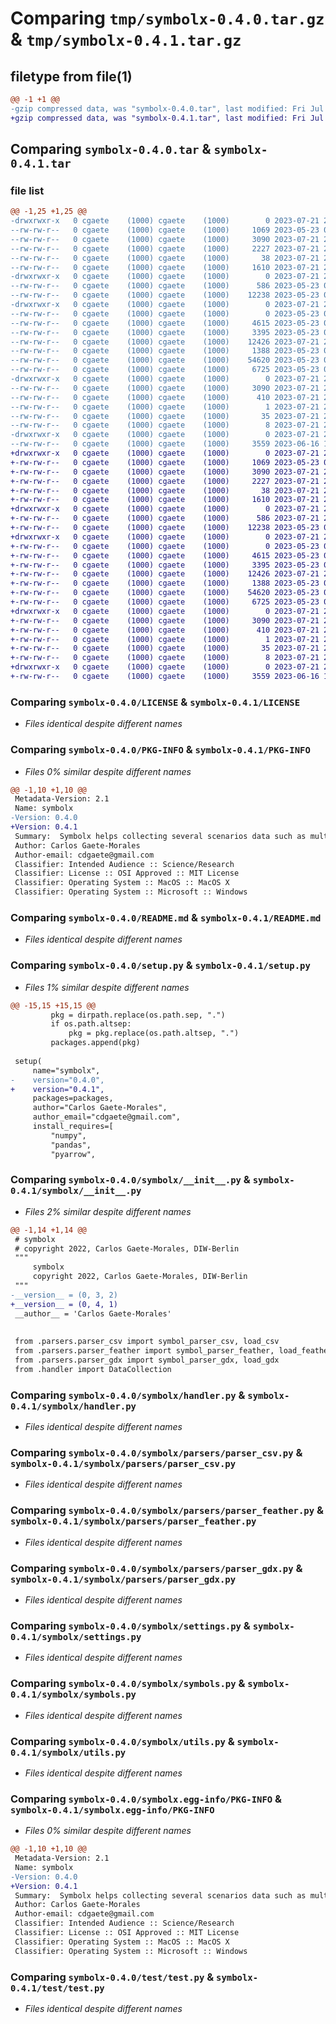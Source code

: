# Comparing `tmp/symbolx-0.4.0.tar.gz` & `tmp/symbolx-0.4.1.tar.gz`

## filetype from file(1)

```diff
@@ -1 +1 @@
-gzip compressed data, was "symbolx-0.4.0.tar", last modified: Fri Jul 21 21:35:25 2023, max compression
+gzip compressed data, was "symbolx-0.4.1.tar", last modified: Fri Jul 21 21:37:51 2023, max compression
```

## Comparing `symbolx-0.4.0.tar` & `symbolx-0.4.1.tar`

### file list

```diff
@@ -1,25 +1,25 @@
-drwxrwxr-x   0 cgaete    (1000) cgaete    (1000)        0 2023-07-21 21:35:25.527325 symbolx-0.4.0/
--rw-rw-r--   0 cgaete    (1000) cgaete    (1000)     1069 2023-05-23 09:10:57.000000 symbolx-0.4.0/LICENSE
--rw-rw-r--   0 cgaete    (1000) cgaete    (1000)     3090 2023-07-21 21:35:25.527325 symbolx-0.4.0/PKG-INFO
--rw-rw-r--   0 cgaete    (1000) cgaete    (1000)     2227 2023-07-21 21:27:01.000000 symbolx-0.4.0/README.md
--rw-rw-r--   0 cgaete    (1000) cgaete    (1000)       38 2023-07-21 21:35:25.527325 symbolx-0.4.0/setup.cfg
--rw-rw-r--   0 cgaete    (1000) cgaete    (1000)     1610 2023-07-21 21:32:42.000000 symbolx-0.4.0/setup.py
-drwxrwxr-x   0 cgaete    (1000) cgaete    (1000)        0 2023-07-21 21:35:25.527325 symbolx-0.4.0/symbolx/
--rw-rw-r--   0 cgaete    (1000) cgaete    (1000)      586 2023-05-23 09:10:57.000000 symbolx-0.4.0/symbolx/__init__.py
--rw-rw-r--   0 cgaete    (1000) cgaete    (1000)    12238 2023-05-23 09:10:57.000000 symbolx-0.4.0/symbolx/handler.py
-drwxrwxr-x   0 cgaete    (1000) cgaete    (1000)        0 2023-07-21 21:35:25.527325 symbolx-0.4.0/symbolx/parsers/
--rw-rw-r--   0 cgaete    (1000) cgaete    (1000)        0 2023-05-23 09:10:57.000000 symbolx-0.4.0/symbolx/parsers/__init__.py
--rw-rw-r--   0 cgaete    (1000) cgaete    (1000)     4615 2023-05-23 09:10:57.000000 symbolx-0.4.0/symbolx/parsers/parser_csv.py
--rw-rw-r--   0 cgaete    (1000) cgaete    (1000)     3395 2023-05-23 09:10:57.000000 symbolx-0.4.0/symbolx/parsers/parser_feather.py
--rw-rw-r--   0 cgaete    (1000) cgaete    (1000)    12426 2023-07-21 21:25:07.000000 symbolx-0.4.0/symbolx/parsers/parser_gdx.py
--rw-rw-r--   0 cgaete    (1000) cgaete    (1000)     1388 2023-05-23 09:10:57.000000 symbolx-0.4.0/symbolx/settings.py
--rw-rw-r--   0 cgaete    (1000) cgaete    (1000)    54620 2023-05-23 09:10:57.000000 symbolx-0.4.0/symbolx/symbols.py
--rw-rw-r--   0 cgaete    (1000) cgaete    (1000)     6725 2023-05-23 09:10:57.000000 symbolx-0.4.0/symbolx/utils.py
-drwxrwxr-x   0 cgaete    (1000) cgaete    (1000)        0 2023-07-21 21:35:25.527325 symbolx-0.4.0/symbolx.egg-info/
--rw-rw-r--   0 cgaete    (1000) cgaete    (1000)     3090 2023-07-21 21:35:25.000000 symbolx-0.4.0/symbolx.egg-info/PKG-INFO
--rw-rw-r--   0 cgaete    (1000) cgaete    (1000)      410 2023-07-21 21:35:25.000000 symbolx-0.4.0/symbolx.egg-info/SOURCES.txt
--rw-rw-r--   0 cgaete    (1000) cgaete    (1000)        1 2023-07-21 21:35:25.000000 symbolx-0.4.0/symbolx.egg-info/dependency_links.txt
--rw-rw-r--   0 cgaete    (1000) cgaete    (1000)       35 2023-07-21 21:35:25.000000 symbolx-0.4.0/symbolx.egg-info/requires.txt
--rw-rw-r--   0 cgaete    (1000) cgaete    (1000)        8 2023-07-21 21:35:25.000000 symbolx-0.4.0/symbolx.egg-info/top_level.txt
-drwxrwxr-x   0 cgaete    (1000) cgaete    (1000)        0 2023-07-21 21:35:25.527325 symbolx-0.4.0/test/
--rw-rw-r--   0 cgaete    (1000) cgaete    (1000)     3559 2023-06-16 18:52:39.000000 symbolx-0.4.0/test/test.py
+drwxrwxr-x   0 cgaete    (1000) cgaete    (1000)        0 2023-07-21 21:37:51.232957 symbolx-0.4.1/
+-rw-rw-r--   0 cgaete    (1000) cgaete    (1000)     1069 2023-05-23 09:10:57.000000 symbolx-0.4.1/LICENSE
+-rw-rw-r--   0 cgaete    (1000) cgaete    (1000)     3090 2023-07-21 21:37:51.232957 symbolx-0.4.1/PKG-INFO
+-rw-rw-r--   0 cgaete    (1000) cgaete    (1000)     2227 2023-07-21 21:27:01.000000 symbolx-0.4.1/README.md
+-rw-rw-r--   0 cgaete    (1000) cgaete    (1000)       38 2023-07-21 21:37:51.232957 symbolx-0.4.1/setup.cfg
+-rw-rw-r--   0 cgaete    (1000) cgaete    (1000)     1610 2023-07-21 21:36:48.000000 symbolx-0.4.1/setup.py
+drwxrwxr-x   0 cgaete    (1000) cgaete    (1000)        0 2023-07-21 21:37:51.232957 symbolx-0.4.1/symbolx/
+-rw-rw-r--   0 cgaete    (1000) cgaete    (1000)      586 2023-07-21 21:37:08.000000 symbolx-0.4.1/symbolx/__init__.py
+-rw-rw-r--   0 cgaete    (1000) cgaete    (1000)    12238 2023-05-23 09:10:57.000000 symbolx-0.4.1/symbolx/handler.py
+drwxrwxr-x   0 cgaete    (1000) cgaete    (1000)        0 2023-07-21 21:37:51.232957 symbolx-0.4.1/symbolx/parsers/
+-rw-rw-r--   0 cgaete    (1000) cgaete    (1000)        0 2023-05-23 09:10:57.000000 symbolx-0.4.1/symbolx/parsers/__init__.py
+-rw-rw-r--   0 cgaete    (1000) cgaete    (1000)     4615 2023-05-23 09:10:57.000000 symbolx-0.4.1/symbolx/parsers/parser_csv.py
+-rw-rw-r--   0 cgaete    (1000) cgaete    (1000)     3395 2023-05-23 09:10:57.000000 symbolx-0.4.1/symbolx/parsers/parser_feather.py
+-rw-rw-r--   0 cgaete    (1000) cgaete    (1000)    12426 2023-07-21 21:25:07.000000 symbolx-0.4.1/symbolx/parsers/parser_gdx.py
+-rw-rw-r--   0 cgaete    (1000) cgaete    (1000)     1388 2023-05-23 09:10:57.000000 symbolx-0.4.1/symbolx/settings.py
+-rw-rw-r--   0 cgaete    (1000) cgaete    (1000)    54620 2023-05-23 09:10:57.000000 symbolx-0.4.1/symbolx/symbols.py
+-rw-rw-r--   0 cgaete    (1000) cgaete    (1000)     6725 2023-05-23 09:10:57.000000 symbolx-0.4.1/symbolx/utils.py
+drwxrwxr-x   0 cgaete    (1000) cgaete    (1000)        0 2023-07-21 21:37:51.232957 symbolx-0.4.1/symbolx.egg-info/
+-rw-rw-r--   0 cgaete    (1000) cgaete    (1000)     3090 2023-07-21 21:37:51.000000 symbolx-0.4.1/symbolx.egg-info/PKG-INFO
+-rw-rw-r--   0 cgaete    (1000) cgaete    (1000)      410 2023-07-21 21:37:51.000000 symbolx-0.4.1/symbolx.egg-info/SOURCES.txt
+-rw-rw-r--   0 cgaete    (1000) cgaete    (1000)        1 2023-07-21 21:37:51.000000 symbolx-0.4.1/symbolx.egg-info/dependency_links.txt
+-rw-rw-r--   0 cgaete    (1000) cgaete    (1000)       35 2023-07-21 21:37:51.000000 symbolx-0.4.1/symbolx.egg-info/requires.txt
+-rw-rw-r--   0 cgaete    (1000) cgaete    (1000)        8 2023-07-21 21:37:51.000000 symbolx-0.4.1/symbolx.egg-info/top_level.txt
+drwxrwxr-x   0 cgaete    (1000) cgaete    (1000)        0 2023-07-21 21:37:51.232957 symbolx-0.4.1/test/
+-rw-rw-r--   0 cgaete    (1000) cgaete    (1000)     3559 2023-06-16 18:52:39.000000 symbolx-0.4.1/test/test.py
```

### Comparing `symbolx-0.4.0/LICENSE` & `symbolx-0.4.1/LICENSE`

 * *Files identical despite different names*

### Comparing `symbolx-0.4.0/PKG-INFO` & `symbolx-0.4.1/PKG-INFO`

 * *Files 0% similar despite different names*

```diff
@@ -1,10 +1,10 @@
 Metadata-Version: 2.1
 Name: symbolx
-Version: 0.4.0
+Version: 0.4.1
 Summary:  Symbolx helps collecting several scenarios data such as multidimentional variables and parameters for reporting and visualization wiht help of karray
 Author: Carlos Gaete-Morales
 Author-email: cdgaete@gmail.com
 Classifier: Intended Audience :: Science/Research
 Classifier: License :: OSI Approved :: MIT License
 Classifier: Operating System :: MacOS :: MacOS X
 Classifier: Operating System :: Microsoft :: Windows
```

### Comparing `symbolx-0.4.0/README.md` & `symbolx-0.4.1/README.md`

 * *Files identical despite different names*

### Comparing `symbolx-0.4.0/setup.py` & `symbolx-0.4.1/setup.py`

 * *Files 1% similar despite different names*

```diff
@@ -15,15 +15,15 @@
         pkg = dirpath.replace(os.path.sep, ".")
         if os.path.altsep:
             pkg = pkg.replace(os.path.altsep, ".")
         packages.append(pkg)
 
 setup(
     name="symbolx",
-    version="0.4.0",
+    version="0.4.1",
     packages=packages,
     author="Carlos Gaete-Morales",
     author_email="cdgaete@gmail.com",
     install_requires=[
         "numpy",
         "pandas",
         "pyarrow",
```

### Comparing `symbolx-0.4.0/symbolx/__init__.py` & `symbolx-0.4.1/symbolx/__init__.py`

 * *Files 2% similar despite different names*

```diff
@@ -1,14 +1,14 @@
 # symbolx
 # copyright 2022, Carlos Gaete-Morales, DIW-Berlin 
 """
     symbolx
     copyright 2022, Carlos Gaete-Morales, DIW-Berlin 
 """
-__version__ = (0, 3, 2)
+__version__ = (0, 4, 1)
 __author__ = 'Carlos Gaete-Morales'
 
 
 from .parsers.parser_csv import symbol_parser_csv, load_csv
 from .parsers.parser_feather import symbol_parser_feather, load_feather
 from .parsers.parser_gdx import symbol_parser_gdx, load_gdx
 from .handler import DataCollection
```

### Comparing `symbolx-0.4.0/symbolx/handler.py` & `symbolx-0.4.1/symbolx/handler.py`

 * *Files identical despite different names*

### Comparing `symbolx-0.4.0/symbolx/parsers/parser_csv.py` & `symbolx-0.4.1/symbolx/parsers/parser_csv.py`

 * *Files identical despite different names*

### Comparing `symbolx-0.4.0/symbolx/parsers/parser_feather.py` & `symbolx-0.4.1/symbolx/parsers/parser_feather.py`

 * *Files identical despite different names*

### Comparing `symbolx-0.4.0/symbolx/parsers/parser_gdx.py` & `symbolx-0.4.1/symbolx/parsers/parser_gdx.py`

 * *Files identical despite different names*

### Comparing `symbolx-0.4.0/symbolx/settings.py` & `symbolx-0.4.1/symbolx/settings.py`

 * *Files identical despite different names*

### Comparing `symbolx-0.4.0/symbolx/symbols.py` & `symbolx-0.4.1/symbolx/symbols.py`

 * *Files identical despite different names*

### Comparing `symbolx-0.4.0/symbolx/utils.py` & `symbolx-0.4.1/symbolx/utils.py`

 * *Files identical despite different names*

### Comparing `symbolx-0.4.0/symbolx.egg-info/PKG-INFO` & `symbolx-0.4.1/symbolx.egg-info/PKG-INFO`

 * *Files 0% similar despite different names*

```diff
@@ -1,10 +1,10 @@
 Metadata-Version: 2.1
 Name: symbolx
-Version: 0.4.0
+Version: 0.4.1
 Summary:  Symbolx helps collecting several scenarios data such as multidimentional variables and parameters for reporting and visualization wiht help of karray
 Author: Carlos Gaete-Morales
 Author-email: cdgaete@gmail.com
 Classifier: Intended Audience :: Science/Research
 Classifier: License :: OSI Approved :: MIT License
 Classifier: Operating System :: MacOS :: MacOS X
 Classifier: Operating System :: Microsoft :: Windows
```

### Comparing `symbolx-0.4.0/test/test.py` & `symbolx-0.4.1/test/test.py`

 * *Files identical despite different names*

